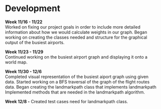 # Development

**Week 11/16 - 11/22**  
Worked on fixing our project goals in order to include more detailed information about how we would calculate weights in our graph. 
Began working on creating the classes needed and structure for the graphical output of the busiest airports.

**Week 11/23 - 11/29**  
Continued working on the busiest airport graph and displaying it onto a world map.


**Week 11/30 - 12/6**  
Completed visual representation of the busiest aiport graph using given data. 
Started working on a BFS traversal of the graph of the flight routes data.
Began creating the landmarkpath class that implements landmarkpath
Implemented methods that are needed in the landmarkpath algorithm.

**Week 12/8 -** 
Created test cases need for landmarkpath class.




